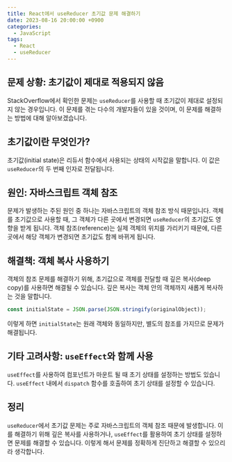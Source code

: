 ```yaml
---
title: React에서 useReducer 초기값 문제 해결하기
date: 2023-08-16 20:00:00 +0900
categories:
  - JavaScript
tags:
  - React
  - useReducer
---
```


## 문제 상황: 초기값이 제대로 적용되지 않음

StackOverflow에서 확인한 문제는 `useReducer`를 사용할 때 초기값이 제대로 설정되지 않는 경우입니다. 이 문제를 겪는 다수의 개발자들이 있을 것이며, 이 문제를 해결하는 방법에 대해 알아보겠습니다.

## 초기값이란 무엇인가?

초기값(initial state)은 리듀서 함수에서 사용되는 상태의 시작값을 말합니다. 이 값은 `useReducer`의 두 번째 인자로 전달됩니다.

## 원인: 자바스크립트 객체 참조

문제가 발생하는 주된 원인 중 하나는 자바스크립트의 객체 참조 방식 때문입니다. 객체를 초기값으로 사용할 때, 그 객체가 다른 곳에서 변경되면 `useReducer`의 초기값도 영향을 받게 됩니다. 객체 참조(reference)는 실제 객체의 위치를 가리키기 때문에, 다른 곳에서 해당 객체가 변경되면 초기값도 함께 바뀌게 됩니다.

## 해결책: 객체 복사 사용하기

객체의 참조 문제를 해결하기 위해, 초기값으로 객체를 전달할 때 깊은 복사(deep copy)를 사용하면 해결될 수 있습니다. 깊은 복사는 객체 안의 객체까지 새롭게 복사하는 것을 말합니다.

```javascript
const initialState = JSON.parse(JSON.stringify(originalObject));
```

이렇게 하면 `initialState`는 원래 객체와 동일하지만, 별도의 참조를 가지므로 문제가 해결됩니다.

## 기타 고려사항: `useEffect`와 함께 사용

`useEffect`를 사용하여 컴포넌트가 마운트 될 때 초기 상태를 설정하는 방법도 있습니다. `useEffect` 내에서 `dispatch` 함수를 호출하여 초기 상태를 설정할 수 있습니다.

## 정리

`useReducer`에서 초기값 문제는 주로 자바스크립트의 객체 참조 때문에 발생합니다. 이를 해결하기 위해 깊은 복사를 사용하거나, `useEffect`를 활용하여 초기 상태를 설정하면 문제를 해결할 수 있습니다. 이렇게 해서 문제를 정확하게 진단하고 해결할 수 있으리라 생각합니다.
